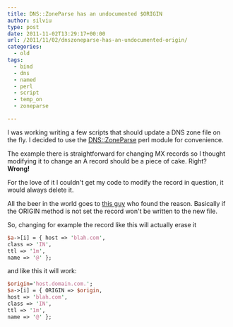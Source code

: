 ```yaml
---
title: DNS::ZoneParse has an undocumented $ORIGIN
author: silviu
type: post
date: 2011-11-02T13:29:17+00:00
url: /2011/11/02/dnszoneparse-has-an-undocumented-origin/
categories:
  - old
tags:
  - bind
  - dns
  - named
  - perl
  - script
  - temp_on
  - zoneparse

---
```

I was working writing a few scripts that should update a DNS zone file on the fly. I decided to use the [DNS::ZoneParse](http://search.cpan.org/~mschilli/DNS-ZoneParse-0.99/lib/DNS/ZoneParse.pm) perl module for convenience.

The example there is straightforward for changing MX records so I thought modifying it to change an A record should be a piece of cake. Right? **Wrong!**

For the love of it I couldn't get my code to modify the record in question, it would always delete it.

All the beer in the world goes to [this guy](https://rt.cpan.org/Public/Bug/Display.html?id=66609) who found the reason. Basically if the ORIGIN method is not set the record won't be written to the new file.

So, changing for example the record like this will actually erase it

```perl
$a->[i] = { host => 'blah.com',
class => 'IN',
ttl => '1m',
name => '@' };
```

and like this it will work:

```perl
$origin='host.domain.com.';
$a->[i] = { ORIGIN => $origin,
host => 'blah.com',
class => 'IN',
ttl => '1m',
name => '@' };
```